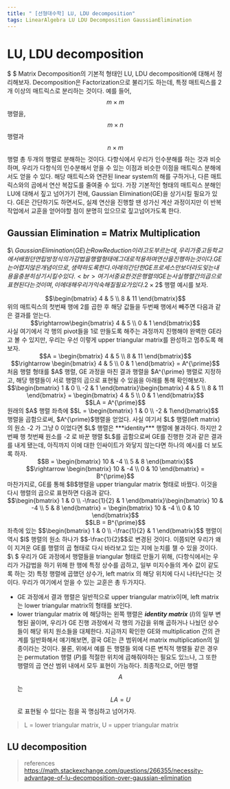 ```yaml
---
title: " [선형대수학] LU, LDU decomposition"
tags: LinearAlgebra LU LDU Decomposition GaussianElimination
---
```


# LU, LDU decomposition
$ \$ Matrix Decomposition의 기본적 형태인 LU, LDU decomposition에 대해서 정리해보자. Decomposition은 Factorization으로 불리기도 하는데, 특정 매트릭스를 2개 이상의 매트릭스로 분리하는 것이다. 예를 들어, $$ m \times m $$ 행렬을, $$ m \times n $$ 행렬과 $$ n \times m$$ 행렬 총 두개의 행렬로 분해하는 것이다. 다항식에서 우리가 인수분해를 하는 것과 비슷하며, 우리가 다항식의 인수분해서 얻을 수 있는 이점과 비슷한 이점을 매트릭스 분해에서도 얻을 수 있다. 해당 매트릭스와 연관된 linear system의 해를 구하거나, 다른 매트릭스와의 곱에서 연산 복잡도를 줄여줄 수 있다. 가장 기본적인 형태의 매트릭스 분해인 LU에 대해서 짚고 넘어가기 전에, Gaussian Elimination(GE)을 상기시킬 필요가 있다. GE은 간단하기도 하면서도, 실제 연산을 진행할 땐 성가신 계산 과정이지만 이 반복작업에서 교훈을 얻어야할 점이 분명히 있으므로 짚고넘어가도록 한다.
## Gaussian Elimination = Matrix Multiplication
$\ $Gaussian Elimination(GE)는 Row Reduction이라고도 부르는데, 우리가 중고등학교에서 배웠던 연립방정식의 가감법을 행렬 형태에 그대로 적용하며 연산을 진행하는 것이다. GE는 어렵지 않은 개념이므로, 생략하도록 한다. 아래의 간단한 GE 프로세스만 보더라도 잊는 내용을 충분히 상기시킬 수 있다. <br>
여기서 중요한 것은 행렬의 GE는 사실 행렬 간의 곱으로 표현된다는 것이며, 이에 대해 우리가 익숙해질 필요가 있다.$$2 \times 2$$ 행렬 예시를 보자.
<center>$$\begin{bmatrix} 4 & 5 \\ 8 & 11 \end{bmatrix}$$</center>
위의 매트릭스의 첫번째 행에 2를 곱한 후 해당 값들을 두번째 행에서 빼주면 다음과 같은 결과를 얻는다.
<center>$$\rightarrow\begin{bmatrix} 4 & 5 \\ 0 & 1 \end{bmatrix}$$</center>
사실 여기에서 각 행의 pivot들을 1로 만들도록 해주는 과정까지 진행해야 완벽한 GE라고 볼 수 있지만, 우리는 우선 이렇게 upper triangular matrix를 완성하고 멈추도록 해보자.
<center>$$A = \begin{bmatrix} 4 & 5 \\ 8 & 11 \end{bmatrix}$$</center>
<center>$$\rightarrow \begin{bmatrix} 4 & 5 \\ 0 & 1 \end{bmatrix} = A^{\prime}$$</center>
처음 행렬 형태를 $A$ 행렬, GE 과정을 마친 결과 행렬을 $A^{\prime} 행렬로 지정하고, 해당 행렬들이 서로 행렬의 곱으로 표현될 수 있음을 아래를 통해 확인해보자.
<center>$$\begin{bmatrix} 1 & 0 \\ -2 & 1 \end{bmatrix}\begin{bmatrix} 4 & 5 \\ 8 & 11 \end{bmatrix} = \begin{bmatrix} 4 & 5 \\ 0 & 1 \end{bmatrix}$$</center>
<center>$$LA = A^{\prime}$$</center>
원래의 $A$ 행렬 좌측에 $$L = \begin{bmatrix} 1 & 0 \\ -2 & 1\end{bmatrix}$$ 행렬을 곱함으로써, $A^{\prime}$행렬을 얻었다. 사실 여기서 $L$ 행렬(left matrix)의 원소 -2 가 그냥 0 이었다면 $L$ 행렬은 ***identity*** 행렬에 불과하다. 하지만 2번째 행 첫번째 원소를 -2 로 바꾼 행렬 $L$를 곱함으로써 GE를 진행한 것과 같은 결과를 내게 됐는데, 아직까지 이에 대한 인싸이트가 와닿지 않는다면 하나의 예시를 더 보도록 하자.
<center>$$B = \begin{bmatrix} 10 & -4 \\ 5 & 8 \end{bmatrix}$$</center>
<center>$$\rightarrow \begin{bmatrix} 10 & -4 \\ 0 & 10 \end{bmatrix} = B^{\prime}$$</center>
마찬가지로, GE를 통해 $B$행렬을 upper triangular matrix 형태로 바꿨다. 이것을 다시 행렬의 곱으로 표현하면 다음과 같다.
<center>$$\begin{bmatrix} 1 & 0 \\ -\frac{1}{2} & 1 \end{bmatrix}\begin{bmatrix} 10 & -4 \\ 5 & 8 \end{bmatrix} = \begin{bmatrix} 10 & -4 \\ 0 & 10 \end{bmatrix}$$</center>
<center>$$LB = B^{\prime}$$</center>
좌측에 있는 $$\begin{bmatrix} 1 & 0 \\ -\frac{1}{2} & 1 \end{bmatrix}$$ 행렬이 역시 $I$ 행렬의 원소 하나가 $$-\frac{1}{2}$$로 변경된 것이다. 이쯤되면 우리가 왜 이 지겨운 GE를 행렬의 곱 형태로 다시 바라보고 있는 지에 눈치를 챌 수 있을 것이다.<br>
$\ $ 우리가 GE 과정에서 행렬들을 triangular 형태로 만들기 위해, (다항식에서는 우리가 가감법을 하기 위해 한 행에 특정 상수를 곱하고, 일부 미지수들의 계수 값이 같도록 하는 것) 특정 행렬에 곱했던 상수가, left matrix 의 해당 위치에 다시 나타난다는 것이다. 우리가 여기에서 얻을 수 있는 교훈은 총 두가지다.

- GE 과정에서 결과 행렬은 일반적으로 upper triangular matrix이며, left matrix는 lower triangular matrix의 형태를 보인다.
- lower triangular matrix 에 해당하는 왼쪽 행렬은 ***identity matrix*** ($I$)의 일부 변형된 꼴이며, 우리가 GE 진행 과정에서 각 행의 가감을 위해 곱하거나 나눴던 상수들이 해당 위치 원소들을 대체한다. 지금까지 확인한 GE와 multiplication 간의 관계를 일반화해서 얘기해보면, 결국 GE는 큰 범위에서 matrix multiplication의 일종이라는 것이다. 물론, 위에서 예를 든 행렬들 외에 다른 변칙적 행렬들 같은 경우는 permutation 행렬 ($P$)를 적절한 위치에 곱해줘야하는 필요도 있느나, 그 또한 행렬의 곱 연산 범위 내에서 모두 표현이 가능하다.
최종적으로, 어떤 행렬 $$A$$ 는 $$LA = U$$로 표현될 수 있다는 점을 꼭 명심하고 넘어가자.
> L = lower triangular matrix, U = upper triangular matrix

## LU decomposition

> references
https://math.stackexchange.com/questions/266355/necessity-advantage-of-lu-decomposition-over-gaussian-elimination

